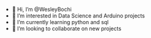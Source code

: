 - 👋 Hi, I’m @WesleyBochi
- 👀 I’m interested in Data Science and Arduino projects
- 🌱 I’m currently learning python and sql
- 💞️ I’m looking to collaborate on new projects


<!---
WesleyBochi/WesleyBochi is a ✨ special ✨ repository because its `README.md` (this file) appears on your GitHub profile.
You can click the Preview link to take a look at your changes.
--->
